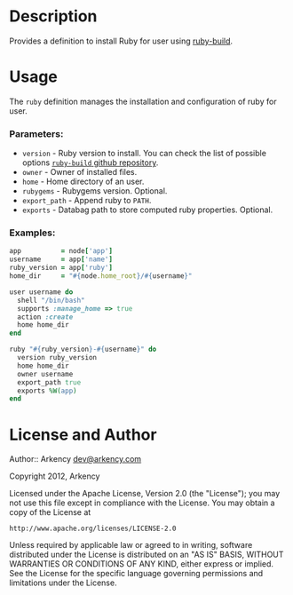 Description
===========

Provides a definition to install Ruby for user using [ruby-build](https://github.com/sstephenson/ruby-build).

Usage
=====

The `ruby` definition manages the installation and configuration of
ruby for user.

### Parameters:

* `version` - Ruby version to install. You can check the list of possible options [`ruby-build` github repository](https://github.com/sstephenson/ruby-build/tree/master/share/ruby-build).
* `owner` - Owner of installed files.
* `home` - Home directory of an user.
* `rubygems` - Rubygems version. Optional.
* `export_path` - Append ruby to `PATH`.
* `exports` - Databag path to store computed ruby properties. Optional.

### Examples:

```ruby
app          = node['app']
username     = app['name']
ruby_version = app['ruby']
home_dir     = "#{node.home_root}/#{username}"

user username do
  shell "/bin/bash"
  supports :manage_home => true
  action :create
  home home_dir
end

ruby "#{ruby_version}-#{username}" do
  version ruby_version
  home home_dir
  owner username
  export_path true
  exports %W(app)
end
```

License and Author
==================

Author:: Arkency <dev@arkency.com>

Copyright 2012, Arkency

Licensed under the Apache License, Version 2.0 (the "License");
you may not use this file except in compliance with the License.
You may obtain a copy of the License at

    http://www.apache.org/licenses/LICENSE-2.0

Unless required by applicable law or agreed to in writing, software
distributed under the License is distributed on an "AS IS" BASIS,
WITHOUT WARRANTIES OR CONDITIONS OF ANY KIND, either express or implied.
See the License for the specific language governing permissions and
limitations under the License.
